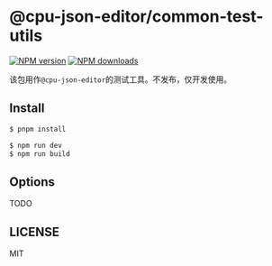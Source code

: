 # @cpu-json-editor/common-test-utils

[![NPM version](https://img.shields.io/npm/v/@cpu-json-editor/common-test-utils.svg?style=flat)](https://npmjs.org/package/@cpu-json-editor/common-test-utils)
[![NPM downloads](http://img.shields.io/npm/dm/@cpu-json-editor/common-test-utils.svg?style=flat)](https://npmjs.org/package/@cpu-json-editor/common-test-utils)

该包用作`@cpu-json-editor`的测试工具。不发布，仅开发使用。

## Install

```bash
$ pnpm install
```

```bash
$ npm run dev
$ npm run build
```

## Options

TODO

## LICENSE

MIT
